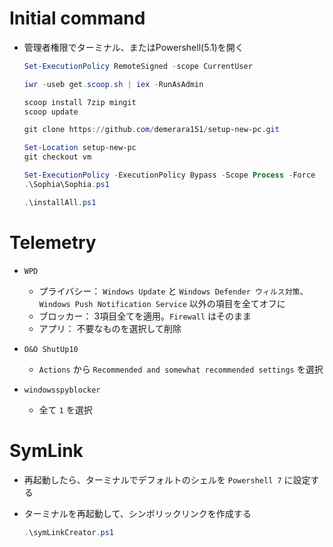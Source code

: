 # Initial command

* 管理者権限でターミナル、またはPowershell(5.1)を開く

  ```powershell
  Set-ExecutionPolicy RemoteSigned -scope CurrentUser

  iwr -useb get.scoop.sh | iex -RunAsAdmin

  scoop install 7zip mingit
  scoop update

  git clone https://github.com/demerara151/setup-new-pc.git

  Set-Location setup-new-pc
  git checkout vm

  Set-ExecutionPolicy -ExecutionPolicy Bypass -Scope Process -Force
  .\Sophia\Sophia.ps1

  .\installAll.ps1

  ```

# Telemetry
  * `WPD`
    * プライバシー： `Windows Update` と `Windows Defender ウィルス対策`、`Windows Push Notification Service` 以外の項目を全てオフに
    * ブロッカー： 3項目全てを適用。`Firewall` はそのまま
    * アプリ： 不要なものを選択して削除

  * `O&O ShutUp10`
    * `Actions` から `Recommended and somewhat recommended settings` を選択
  * `windowsspyblocker`
    * 全て `1` を選択

# SymLink
* 再起動したら、ターミナルでデフォルトのシェルを `Powershell 7` に設定する

* ターミナルを再起動して、シンボリックリンクを作成する

  ```powershell
  .\symLinkCreator.ps1
  ```
